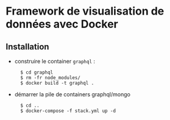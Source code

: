 # Framework de visualisation de données avec Docker

## Installation

- construire le container `graphql` :

        $ cd graphql
        $ rm -fr node_modules/
        $ docker build -t graphql .

- démarrer la pile de containers graphql/mongo

        $ cd ..
        $ docker-compose -f stack.yml up -d


